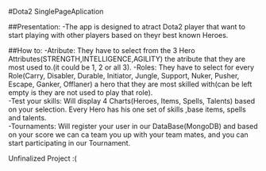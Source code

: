 #Dota2 SinglePageAplication

##Presentation: 
-The app is designed to atract Dota2 player that want to start playing with other players based on theyr best known Heroes.

##How to:
-Atribute: They have to select from the 3 Hero Attributes(STRENGTH,INTELLIGENCE,AGILITY) the atribute that they are most used to.(it could be 1, 2 or all 3).
-Roles: They have to select for every Role(Carry, Disabler, Durable, Initiator, Jungle, Support, Nuker, Pusher, Escape, Ganker, Offlaner) a hero that they are most skilled with(can be left empty is they are not used to play that role).<br/>
-Test your skills: Will display 4 Charts(Heroes, Items, Spells, Talents) based on your selection. Every Hero has his one set of skills ,base items, spells and talents. <br/>
-Tournaments: Will register your user in our DataBase(MongoDB) and based on your score we can ca team you up with your team mates, and you can start participating in our Tournament.<br/>


Unfinalized Project :(
